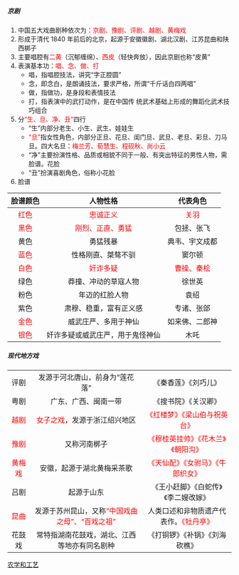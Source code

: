 ##### 京剧

1. 中国五大戏曲剧种依次为：<font color=red>京剧、豫剧、评剧、越剧、黄梅戏</font>
2. 形成于清代 1840 年前后的北京，起源于安徽徽剧、湖北汉剧、江苏昆曲和陕西梆子
2. 主要唱腔有<font color=red>二黄</font>（沉郁缠绵）、<font color=red>西皮</font>（轻快奔放），因此京剧也称“皮黄”
3. 表演基本功：<font color=red>唱、念、做、打</font>
   - 唱，指唱腔技法，讲究“字正腔圆”
   - 念，即念白，是朗诵技法，要求严格，所谓“千斤话白四两唱”
   - 做，指做功，是身段和表情技法
   - 打，指表演中的武打动作，是在中国传 统武术基础上形成的舞蹈化武术技巧组合
4. 分<font color=red>“生、旦、净、丑”</font>四行 
   - “生”内部分老生、小生、武生、娃娃生
   - <font color=red>“旦”</font>指女性角色，内部分正旦、花旦、闺门旦、武旦、老旦、彩旦、刀马旦。四大名旦：<font color=red>梅兰芳、荀慧生、程砚秋、尚小云</font>
   - “净”主要扮演性格、品质或相貌不同于一般、有突出特征的男性人物，需脸谱。花脸
   - “丑”扮演喜剧角色，俗称小花脸
5. 脸谱

|          脸谱颜色           |                人物性格                 |             代表角色              |
| :-------------------------: | :-------------------------------------: | :-------------------------------: |
| <font color=red>红色</font> |     <font color=red>忠诚正义</font>     |    <font color=red>关羽</font>    |
| <font color=red>黑色</font> | <font color=red>刚烈、正直、勇猛</font> |            包拯、张飞             |
|            黄色             |                勇猛残暴                 |          典韦、宇文成都           |
| <font color=red>蓝色</font> |           性格刚直、桀骜不驯            |              窦尔顿               |
| <font color=red>白色</font> |     <font color=red>奸诈多疑</font>     | <font color=red>曹操、秦桧</font> |
|            绿色             |          莽撞、冲动的草寇人物           |              徐世英               |
|            粉色             |             年迈的红脸人物              |               袁绍                |
|            紫色             |         肃穆、稳重，富有正义感          |            专诸、张郃             |
| <font color=red>金色</font> |          威武庄严、多用于神仙           |          如来佛、二郎神           |
| <font color=red>银色</font> |    奸诈多疑或威武庄严，用于鬼怪神仙     |               木吒                |

##### 现代地方戏

<table>
    <tr align="center">
        <td>评剧</td>
        <td>发源于河北唐山，前身为“莲花落”</td>
        <td>《秦香莲》《刘巧儿》</td>
    </tr>
    <tr align="center">
        <td>粤剧</td>
        <td>广东、广西、闽南一带</td>
        <td>《搜书院》《关汉卿》</td>
    </tr>
    <tr align="center">
        <td><font color=red>越剧</font></td>
        <td><font color=red>女子之戏</font>，发源于浙江绍兴地区</td>
        <td><font color=red>《红楼梦》《梁山伯与祝英台》</font></td>
    </tr>
    <tr align="center">
        <td><font color=red>豫剧</font></td>
        <td>又称河南梆子</td>
        <td><font color=red>《穆桂英挂帅》《花木兰》《朝阳沟》</font></td>
    </tr>
    <tr align="center">
        <td><font color=red>黄梅戏</font></td>
        <td>安徽，起源于湖北黄梅采茶歌</td>
        <td><font color=red>《天仙配》《女驸马》《牛郎织女》</font></td>
    </tr>
    <tr align="center">
        <td>吕剧</td>
        <td>起源于山东</td>
        <td>《王小赶脚》《白蛇传》《李二嫂改嫁》</td>
    </tr>
    <tr align="center">
        <td><font color=red>昆曲</font></td>
        <td>发源于苏州昆山，又称<font color=red>“中国戏曲之母”、“百戏之祖”</font></td>
        <td>人类口述和非物质遗产代表作。<font color=red>《牡丹亭》</font></td>
    </tr>
    <tr align="center">
        <td>花鼓戏</td>
        <td>常特指湖南花鼓戏，湖北、江西等地亦有同名剧种</td>
        <td>《打铜锣》《补锅》《刘海砍樵》</td>
    </tr>
</table>

[农学和工艺](lsrw/zgwh/nxhgy)